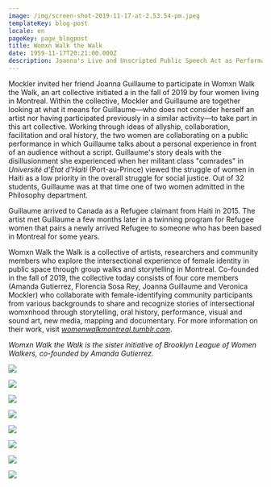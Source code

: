 ```yaml
---
image: /img/screen-shot-2019-11-17-at-2.53.54-pm.jpeg
templateKey: blog-post
locale: en
pageKey: page_blogpost
title: Womxn Walk the Walk
date: 1959-11-17T20:21:00.000Z
description: Joanna's Live and Unscripted Public Speech Act as Performance Art in WWW.
---
```

Mockler invited her friend Joanna Guillaume to participate in Womxn Walk the Walk, an art collective initiated a in the fall of 2019 by four women living in Montreal. Within the collective, Mockler and Guillaume are together looking at what it means for Guillaume—who does not consider herself an artist nor having participated previously in a similar activity—to take part in this art collective. Working through ideas of allyship, collaboration, facilitation and oral history, the two women are collaborating on a public performance in which Guillaume talks about a personal experience in front of an audience without a script. Guillaume's story deals with the disillusionment she experienced when her militant class "comrades" in _Université d'État d'Haiti_ (Port-au-Prince) viewed the struggle of women in Haiti as a low priority in the overall struggle for social justice. Out of 32 students, Guillaume was at that time one of two women admitted in the Philosophy department. 

Guillaume arrived to Canada as a Refugee claimant from Haiti in 2015. The artist met Guillaume a few months later in a twinning program for Refugee women that pairs a newly arrived Refugee to someone who has been based in Montreal for some years.

Womxn Walk the Walk is a collective of artists, researchers and community members who explore the intersectional experience of female identity in public space through group walks and storytelling in Montreal. Co-founded in the fall of 2019, the collective today consists of four core members (Amanda Gutierrez, Florencia Sosa Rey, Joanna Guillaume and Veronica Mockler) who collaborate with female-identifying community participants from various backgrounds to share and recognize stories of intersectional womxnhood through storytelling, oral history, performance, visual and sound art, new media, mapping and documentary. For more information on their work, visit _[womenwalkmontreal.tumblr.com](https://womenwalkmontreal.tumblr.com/)_.

_Womxn Walk the Walk is the sister initiative of Brooklyn League of Women Walkers, co-founded by Amanda Gutierrez._ 

![](/img/p1190924-copy.jpg)

![](/img/screen-shot-2019-11-17-at-12.52.45-pm.jpeg)

![](/img/screen-shot-2019-11-17-at-12.54.22-pm.jpeg)

![](/img/screen-shot-2019-11-17-at-12.51.09-pm.png)

![](/img/screen-shot-2019-11-17-at-12.53.28-pm.jpeg)

![](/img/screen-shot-2019-11-17-at-1.03.23-pm.jpeg)

![](/img/p1190928.jpg)

![](/img/p1190930.jpg)

